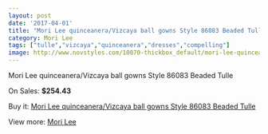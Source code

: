 ```yaml
---
layout: post
date: '2017-04-01'
title: "Mori Lee quinceanera/Vizcaya ball gowns Style 86083 Beaded Tulle"
category: Mori Lee
tags: ["tulle","vizcaya","quinceanera","dresses","compelling"]
image: http://www.novstyles.com/10070-thickbox_default/mori-lee-quinceanera-vizcaya-ball-gowns-style-86083-beaded-tulle.jpg
---
```

Mori Lee quinceanera/Vizcaya ball gowns Style 86083 Beaded Tulle

On Sales: **$254.43**
<a href="https://www.novstyles.com/en/mori-lee/7133-mori-lee-quinceanera-vizcaya-ball-gowns-style-86083-beaded-tulle.html"><amp-img layout="responsive" width="600" height="600" src="//www.novstyles.com/10070-thickbox_default/mori-lee-quinceanera-vizcaya-ball-gowns-style-86083-beaded-tulle.jpg" alt="Mori Lee quinceanera/Vizcaya ball gowns Style 86083 Beaded Tulle 0" /></a>

Buy it: [Mori Lee quinceanera/Vizcaya ball gowns Style 86083 Beaded Tulle](https://www.novstyles.com/en/mori-lee/7133-mori-lee-quinceanera-vizcaya-ball-gowns-style-86083-beaded-tulle.html "Mori Lee quinceanera/Vizcaya ball gowns Style 86083 Beaded Tulle")

View more: [Mori Lee](https://www.novstyles.com/en/47-mori-lee "Mori Lee")